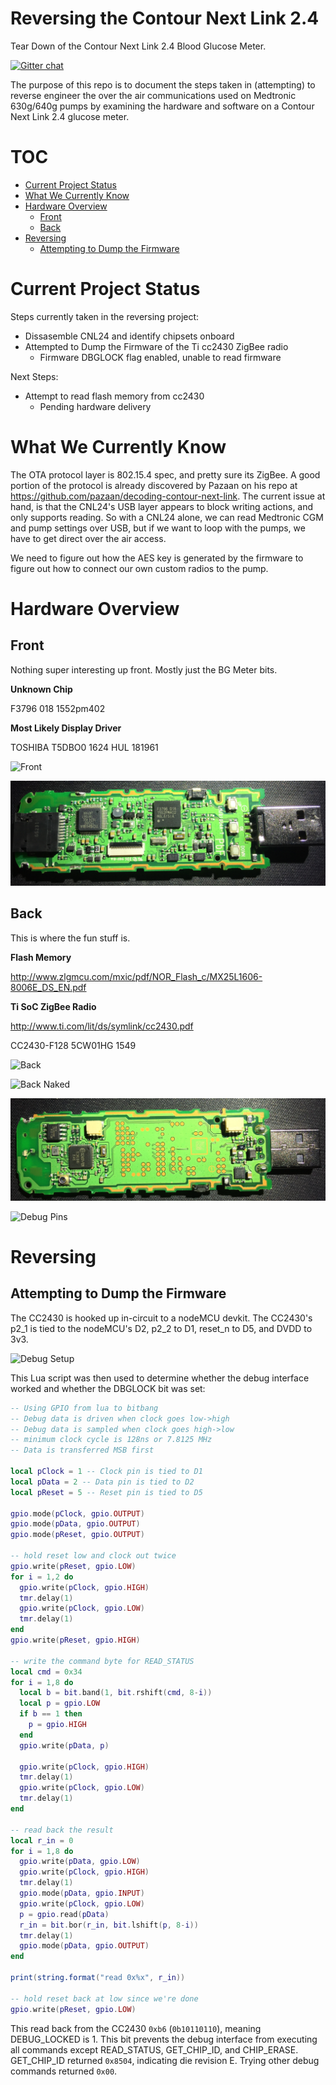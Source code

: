 # Reversing the Contour Next Link 2.4
Tear Down of the Contour Next Link 2.4 Blood Glucose Meter.

[![Gitter chat](https://badges.gitter.im/medtronic-flash/Lobby.png)](https://gitter.im/medtronic-flash/Lobby)

The purpose of this repo is to document the steps taken in (attempting) to reverse engineer the over the air communications used on Medtronic 630g/640g pumps by examining the hardware and software on a Contour Next Link 2.4 glucose meter.

TOC
===
  * [Current Project Status](#current-project-status)
  * [What We Currently Know](#what-we-currently-know)
  * [Hardware Overview](#hardware-overview)
    * [Front](#front)
    * [Back](#back)
  * [Reversing](#reversing)
    * [Attempting to Dump the Firmware](#attempting-to-dump-the-firmware)

Current Project Status
======================
Steps currently taken in the reversing project:
 * Dissasemble CNL24 and identify chipsets onboard
 * Attempted to Dump the Firmware of the Ti cc2430 ZigBee radio
   * Firmware DBGLOCK flag enabled, unable to read firmware

Next Steps:
  * Attempt to read flash memory from cc2430
    * Pending hardware delivery

What We Currently Know
======================
The OTA protocol layer is 802.15.4 spec, and pretty sure its ZigBee. A good portion of the protocol is already discovered by Pazaan on his repo at https://github.com/pazaan/decoding-contour-next-link. The current issue at hand, is that the CNL24's USB layer appears to block writing actions, and only supports reading. So with a CNL24 alone, we can read Medtronic CGM and pump settings over USB, but if we want to loop with the pumps, we have to get direct over the air access.

We need to figure out how the AES key is generated by the firmware to figure out how to connect our own custom radios to the pump.

Hardware Overview
=================

## Front

Nothing super interesting up front. Mostly just the BG Meter bits.

**Unknown Chip**

F3796 018
1552pm402

**Most Likely Display Driver**

TOSHIBA
T5DBO0
1624 HUL
181961

![Front](https://github.com/applehat/contour-next-link-24-teardown/raw/master/front.jpg)

![Board Top/Front](https://github.com/applehat/contour-next-link-24-teardown/raw/master/board_top.jpg)



## Back

This is where the fun stuff is.

**Flash Memory**

http://www.zlgmcu.com/mxic/pdf/NOR_Flash_c/MX25L1606-8006E_DS_EN.pdf

**Ti SoC ZigBee Radio**

http://www.ti.com/lit/ds/symlink/cc2430.pdf

CC2430-F128
5CW01HG
1549

![Back](https://github.com/applehat/contour-next-link-24-teardown/raw/master/back.jpg)

![Back Naked](https://github.com/applehat/contour-next-link-24-teardown/raw/master/back-without-lipo-or-shielding.jpg)

![Board Bottom/Back](https://github.com/applehat/contour-next-link-24-teardown/raw/master/board_bottom.jpg)

![Debug Pins](https://github.com/applehat/contour-next-link-24-teardown/raw/master/debug-pins.jpg)

Reversing
=========

## Attempting to Dump the Firmware

The CC2430 is hooked up in-circuit to a nodeMCU devkit.  The CC2430's p2_1 is tied to the nodeMCU's D2, p2_2 to D1, reset_n to D5, and DVDD to 3v3.

![Debug Setup](https://github.com/applehat/contour-next-link-24-teardown/raw/master/debug_setup.jpg)

This Lua script was then used to determine whether the debug interface worked and whether the DBGLOCK bit was set:

```lua
-- Using GPIO from lua to bitbang
-- Debug data is driven when clock goes low->high
-- Debug data is sampled when clock goes high->low
-- minimum clock cycle is 128ns or 7.8125 MHz
-- Data is transferred MSB first

local pClock = 1 -- Clock pin is tied to D1
local pData = 2 -- Data pin is tied to D2
local pReset = 5 -- Reset pin is tied to D5

gpio.mode(pClock, gpio.OUTPUT)
gpio.mode(pData, gpio.OUTPUT)
gpio.mode(pReset, gpio.OUTPUT)

-- hold reset low and clock out twice
gpio.write(pReset, gpio.LOW)
for i = 1,2 do
  gpio.write(pClock, gpio.HIGH)
  tmr.delay(1)
  gpio.write(pClock, gpio.LOW)
  tmr.delay(1)
end
gpio.write(pReset, gpio.HIGH)

-- write the command byte for READ_STATUS
local cmd = 0x34
for i = 1,8 do
  local b = bit.band(1, bit.rshift(cmd, 8-i))
  local p = gpio.LOW
  if b == 1 then
    p = gpio.HIGH
  end
  gpio.write(pData, p)

  gpio.write(pClock, gpio.HIGH)
  tmr.delay(1)
  gpio.write(pClock, gpio.LOW)
  tmr.delay(1)
end

-- read back the result
local r_in = 0
for i = 1,8 do
  gpio.write(pData, gpio.LOW)
  gpio.write(pClock, gpio.HIGH)
  tmr.delay(1)
  gpio.mode(pData, gpio.INPUT)
  gpio.write(pClock, gpio.LOW)
  p = gpio.read(pData)
  r_in = bit.bor(r_in, bit.lshift(p, 8-i))
  tmr.delay(1)
  gpio.mode(pData, gpio.OUTPUT)
end

print(string.format("read 0x%x", r_in))

-- hold reset back at low since we're done
gpio.write(pReset, gpio.LOW)
```

This read back from the CC2430 `0xb6` (`0b10110110`), meaning DEBUG_LOCKED is 1.  This bit prevents the debug interface from executing all commands except READ_STATUS, GET_CHIP_ID, and CHIP_ERASE.  GET_CHIP_ID returned `0x8504`, indicating die revision E.  Trying other debug commands returned `0x00`.
